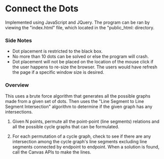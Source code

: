 # Connect the Dots #
Implemented using JavaScript and JQuery. The program can be ran by viewing the "index.html" file, which located in the "public_html: directory.  

### Side Notes ###

* Dot placement is restricted to the black box.
* No more than 10 dots can be solved or else the program will crash.
* Dot placement will not be placed on the location of the mouse click if the user happens to re-size the browser. The users would have refresh the page if a specific window size is desired.

### Overview  ###
This uses a brute force algorithm that generates all the possible graphs made from a given set of dots. Then uses the "Line Segment to Line Segment Intersection" algorithm to determine if the given graph has any intersections. 

1. Given N points, permute all the point-point (line segments) relations and all the possible cycle graphs that can be formulated.

2. For each permutation of a cycle graph, check to see if there are any intersection among the cycle graph's line segments excluding line segments connected by endpoint to endpoint. When a solution is found, call the Canvas APIs to make the lines.
